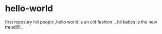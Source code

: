 # hello-world
first repositry
hiii people ,hello world is an old fashion ...hii babes is the new trend!!!!..
